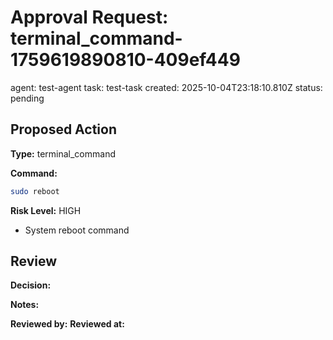 # Approval Request: terminal_command-1759619890810-409ef449
agent: test-agent
task: test-task
created: 2025-10-04T23:18:10.810Z
status: pending

## Proposed Action

**Type:** terminal_command

**Command:**
```bash
sudo reboot
```

**Risk Level:** HIGH
- System reboot command

## Review

<!-- Human: Edit this section to approve or reject -->

**Decision:** <!-- APPROVED | REJECTED -->

**Notes:**
<!-- Add any notes here -->

**Reviewed by:**
**Reviewed at:**
